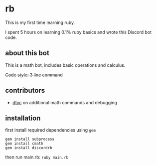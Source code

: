 # rb

<p> This is my first time learning ruby. </p>
<p> I spent 5 hours on learning 0.1% ruby basics and wrote this Discord bot code. </p>

## about this bot

<p> This is a math bot, includes basic operations and calculus. </p>

~~Code style: 3 line command~~

## contributors

+ [dtxc](https://github.com/dtxc) on additional math commands and debugging


## installation
first install required dependencies using `gem`
```
gem install subprocess
gem install cmath
gem install discordrb
```

then run main.rb: `ruby main.rb`
